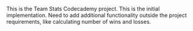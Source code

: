 This is the Team Stats Codecademy project. This is the initial implementation. Need to add additional functionality outside the project requirements, like calculating number of wins and losses.